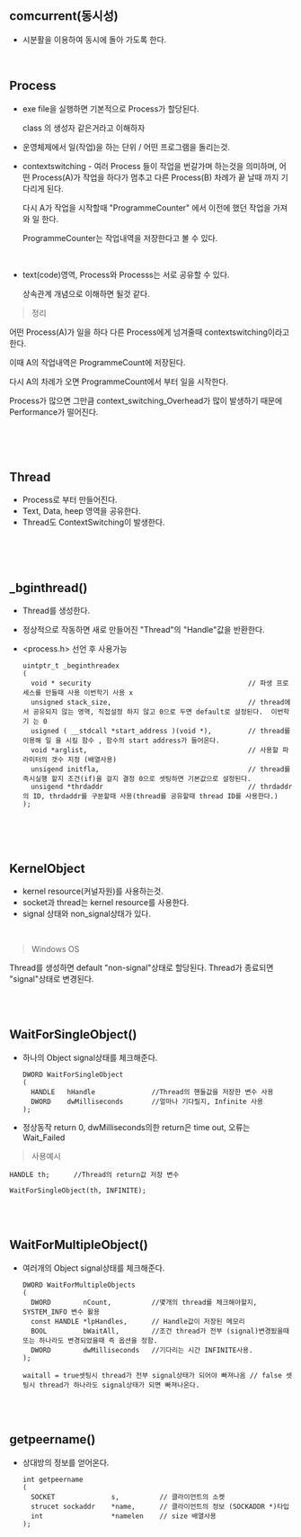 ## comcurrent(동시성)
- 시분활을 이용하여 동시에 돌아 가도록 한다.

</br>

## Process
- exe file을 실행하면 기본적으로 Process가 할당된다.
  
  class 의 생성자 같은거라고 이해하자

- 운영체제에서 일(작업)을 하는 단위 / 어떤 프로그램을 돌리는것.
- contextswitching - 여러 Process 들이 작업을 번갈가며 하는것을 의미하며, 어떤 Process(A)가 작업을 하다가 멈추고 다른 Process(B) 차례가 끝 날때 까지 기다리게 된다.

     다시 A가 작업을 시작할때 "ProgrammeCounter" 에서 이전에 했던 작업을 가져와 일 한다.

     ProgrammeCounter는 작업내역을 저장한다고 볼 수 있다.

</br>

- text(code)영역, Process와 Processs는 서로 공유할 수 있다. 

    상속관계 개념으로 이해하면 될것 같다.

>정리

어떤 Process(A)가 일을 하다 다른 Process에게 넘겨줄때 contextswitching이라고 한다.

이때 A의 작업내역은 ProgrammeCount에 저장된다. 

다시 A의 차례가 오면 ProgrammeCount에서 부터 일을 시작한다.

Process가 많으면 그만큼 context_switching_Overhead가 많이 발생하기 때문에 Performance가 떨어진다.


</br></br></br>

## Thread
- Process로 부터 만들어진다.
- Text, Data, heep 영역을 공유한다.
- Thread도 ContextSwitching이 발생한다.

</br></br></br>

## _bginthread()
- Thread를 생성한다.
- 정상적으로 작동하면 새로 만들어진 "Thread"의 "Handle"값을 반환한다.
- <process.h> 선언 후 사용가능

      uintptr_t _beginthreadex
      (
        void * security                                       // 파생 프로세스를 만들때 사용 이번학기 사용 x
        unsigned stack_size,                                  // thread에서 공유되지 않는 영역, 직접설정 하지 않고 0으로 두면 default로 설정된다.  이번학기 는 0
        usigned ( __stdcall *start_address )(void *),         // thread를 이용해 일 을 시킬 함수 , 함수의 start address가 들어온다.
        void *arglist,                                        // 사용할 파라미터의 갯수 지정 (배열사용)
        unsigend initfla,                                     // thread를 즉시실행 할지 조건(if)을 걸지 결정 0으로 셋팅하면 기본값으로 설정된다.
        unsigend *thrdaddr                                    // thrdaddr의 ID, thrdaddr를 구분할때 사용(thread를 공유할때 thread ID를 사용한다.)
      );


</br></br></br>

 ## KernelObject
 - kernel resource(커널자원)를 사용하는것.
 - socket과 thread는 kernel resource를 사용한다.
 -  signal 상태와 non_signal상태가 있다.

</br>

>Windows OS

Thread를 생성하면 default "non-signal"상태로 할당된다. Thread가 종료되면 "signal"상태로 변경된다.

</br></br>

## WaitForSingleObject()
- 하나의 Object signal상태를 체크해준다.

      DWORD WaitForSingleObject
      (
        HANDLE   hHandle              //Thread의 핸들값을 저장한 변수 사용
        DWORD    dwMilliseconds       //얼마나 기다릴지, Infinite 사용
      );
      
-  정상동작 return 0, dwMilliseconds의한 return은 time out, 오류는 Wait_Failed

>사용예시

    HANDLE th;      //Thread의 return값 저장 변수
    
    WaitForSingleObject(th, INFINITE);


</br></br>

## WaitForMultipleObject()
- 여러개의 Object signal상태를 체크해준다.

      DWORD WaitForMultipleObjects
      (
        DWORD        nCount,          //몇개의 thread를 체크해야할지, SYSTEM_INFO 변수 활용
        const HANDLE *lpHandles,      // Handle값이 저장된 메모리
        BOOL         bWaitAll,        //조건 thread가 전부 (signal)변경됬을때 또는 하나라도 변경되었을때 즉 옵션을 정함.
        DWORD        dwMilliseconds   //기다리는 시간 INFINITE사용.
      );

      waitall = true셋팅시 thread가 전부 signal상태가 되어야 빠져나옴 // false 셋팅시 thread가 하나라도 signal상태가 되면 빠져나온다.


</br></br>

## getpeername()

- 상대방의 정보를 얻어온다.

      int getpeername
      (
        SOCKET              s,          // 클라이언트의 소켓
        strucet sockaddr    *name,      // 클라이언트의 정보 (SOCKADDR *)타입
        int                 *namelen    // size 배열사용
      );

 
